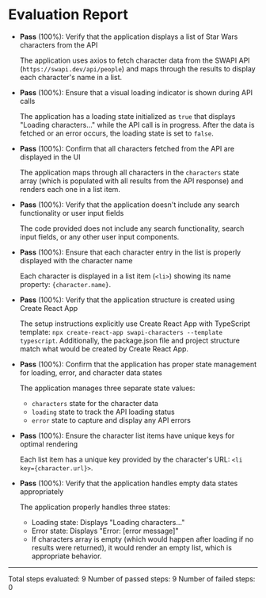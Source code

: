 # Evaluation Report

- **Pass** (100%): Verify that the application displays a list of Star Wars characters from the API
  
  The application uses axios to fetch character data from the SWAPI API (`https://swapi.dev/api/people`) and maps through the results to display each character's name in a list.

- **Pass** (100%): Ensure that a visual loading indicator is shown during API calls
  
  The application has a loading state initialized as `true` that displays "Loading characters..." while the API call is in progress. After the data is fetched or an error occurs, the loading state is set to `false`.

- **Pass** (100%): Confirm that all characters fetched from the API are displayed in the UI
  
  The application maps through all characters in the `characters` state array (which is populated with all results from the API response) and renders each one in a list item.

- **Pass** (100%): Verify that the application doesn't include any search functionality or user input fields
  
  The code provided does not include any search functionality, search input fields, or any other user input components.

- **Pass** (100%): Ensure that each character entry in the list is properly displayed with the character name
  
  Each character is displayed in a list item (`<li>`) showing its name property: `{character.name}`.

- **Pass** (100%): Verify that the application structure is created using Create React App
  
  The setup instructions explicitly use Create React App with TypeScript template: `npx create-react-app swapi-characters --template typescript`. Additionally, the package.json file and project structure match what would be created by Create React App.

- **Pass** (100%): Confirm that the application has proper state management for loading, error, and character data states
  
  The application manages three separate state values:
  - `characters` state for the character data
  - `loading` state to track the API loading status
  - `error` state to capture and display any API errors

- **Pass** (100%): Ensure the character list items have unique keys for optimal rendering
  
  Each list item has a unique key provided by the character's URL: `<li key={character.url}>`.

- **Pass** (100%): Verify that the application handles empty data states appropriately
  
  The application properly handles three states:
  - Loading state: Displays "Loading characters..."
  - Error state: Displays "Error: [error message]"
  - If characters array is empty (which would happen after loading if no results were returned), it would render an empty list, which is appropriate behavior.

---

Total steps evaluated: 9
Number of passed steps: 9
Number of failed steps: 0